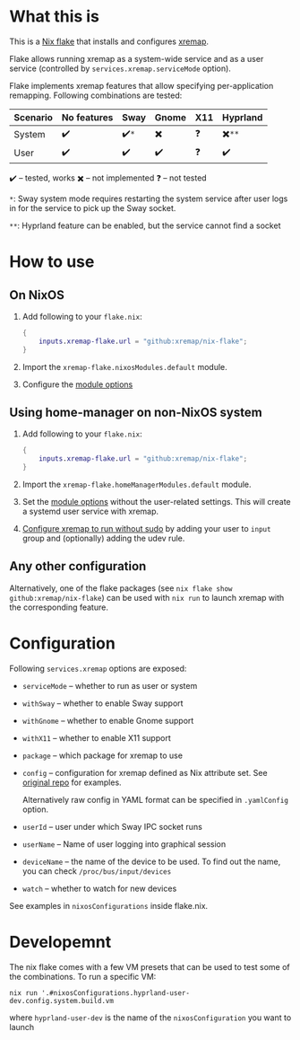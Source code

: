 # What this is

This is a [Nix flake](https://nixos.wiki/wiki/Flakes) that installs and configures [xremap](https://github.com/k0kubun/xremap).

Flake allows running xremap as a system-wide service and as a user service (controlled by `services.xremap.serviceMode` option).

Flake implements xremap features that allow specifying per-application remapping. Following combinations are tested:

| Scenario | No features | Sway | Gnome | X11 | Hyprland |
| - | - | - | - | - | - |
| System | :heavy_check_mark: | :heavy_check_mark:`*` | :heavy_multiplication_x: | :question: | :heavy_multiplication_x:`**` |
| User   | :heavy_check_mark: | :heavy_check_mark:    | :heavy_check_mark:       | :question: | :heavy_check_mark:           |

:heavy_check_mark: – tested, works
:heavy_multiplication_x: – not implemented
:question: – not tested

`*`: Sway system mode requires restarting the system service after user logs in for the service to pick up the Sway socket.

`**`: Hyprland feature can be enabled, but the service cannot find a socket

# How to use
## On NixOS

1. Add following to your `flake.nix`:

    ```nix
    {
        inputs.xremap-flake.url = "github:xremap/nix-flake";
    }
    ```

2. Import the `xremap-flake.nixosModules.default` module.
3. Configure the [module options](#Configuration)

## Using home-manager on non-NixOS system
1. Add following to your `flake.nix`:

    ```nix
    {
        inputs.xremap-flake.url = "github:xremap/nix-flake";
    }
    ```

2. Import the `xremap-flake.homeManagerModules.default` module.
3. Set the [module options](#Configuration) without the user-related settings. This will create a systemd user service with xremap.
4. [Configure xremap to run without sudo](https://github.com/k0kubun/xremap#usage) by adding your user to `input` group and (optionally) adding the udev rule.

## Any other configuration

Alternatively, one of the flake packages (see `nix flake show github:xremap/nix-flake`) can be used with `nix run` to launch xremap with the corresponding feature.

# Configuration

Following `services.xremap` options are exposed:

* `serviceMode` – whether to run as user or system
* `withSway` – whether to enable Sway support
* `withGnome` – whether to enable Gnome support
* `withX11` – whether to enable X11 support
* `package` – which package for xremap to use
* `config` – configuration for xremap defined as Nix attribute set. See [original repo](https://github.com/k0kubun/xremap) for examples.

    Alternatively raw config in YAML format can be specified in `.yamlConfig` option.

* `userId` – user under which Sway IPC socket runs
* `userName` – Name of user logging into graphical session
* `deviceName` – the name of the device to be used. To find out the name, you can check `/proc/bus/input/devices`
* `watch` – whether to watch for new devices

See examples in `nixosConfigurations` inside flake.nix.

# Developemnt

The nix flake comes with a few VM presets that can be used to test some of the combinations. To run a specific VM:

```shell
nix run '.#nixosConfigurations.hyprland-user-dev.config.system.build.vm
```

where `hyprland-user-dev` is the name of the `nixosConfiguration` you want to launch

